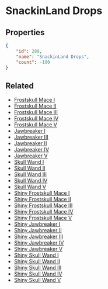 # SnackinLand Drops

<no description available>

## Properties

```json
{
    "id": 288,
    "name": "SnackinLand Drops",
    "count": -100
}
```

## Related

- [Frostskull Mace I](../items/7921-frostskull-mace-i.md)
- [Frostskull Mace II](../items/7922-frostskull-mace-ii.md)
- [Frostskull Mace III](../items/7923-frostskull-mace-iii.md)
- [Frostskull Mace IV](../items/7924-frostskull-mace-iv.md)
- [Frostskull Mace V](../items/7925-frostskull-mace-v.md)
- [Jawbreaker I](../items/7926-jawbreaker-i.md)
- [Jawbreaker III](../items/7928-jawbreaker-iii.md)
- [Jawbreaker II](../items/7927-jawbreaker-ii.md)
- [Jawbreaker IV](../items/7929-jawbreaker-iv.md)
- [Jawbreaker V](../items/7930-jawbreaker-v.md)
- [Skull Wand I](../items/7931-skull-wand-i.md)
- [Skull Wand II](../items/7932-skull-wand-ii.md)
- [Skull Wand III](../items/7933-skull-wand-iii.md)
- [Skull Wand IV](../items/7934-skull-wand-iv.md)
- [Skull Wand V](../items/7935-skull-wand-v.md)
- [Shiny Frostskull Mace I](../items/7936-shiny-frostskull-mace-i.md)
- [Shiny Frostskull Mace II](../items/7937-shiny-frostskull-mace-ii.md)
- [Shiny Frostskull Mace III](../items/7938-shiny-frostskull-mace-iii.md)
- [Shiny Frostskull Mace IV](../items/7939-shiny-frostskull-mace-iv.md)
- [Shiny Frostskull Mace V](../items/7940-shiny-frostskull-mace-v.md)
- [Shiny Jawbreaker I](../items/7941-shiny-jawbreaker-i.md)
- [Shiny Jawbreaker II](../items/7942-shiny-jawbreaker-ii.md)
- [Shiny Jawbreaker III](../items/7943-shiny-jawbreaker-iii.md)
- [Shiny Jawbreaker IV](../items/7944-shiny-jawbreaker-iv.md)
- [Shiny Jawbreaker V](../items/7945-shiny-jawbreaker-v.md)
- [Shiny Skull Wand I](../items/7946-shiny-skull-wand-i.md)
- [Shiny Skull Wand II](../items/7947-shiny-skull-wand-ii.md)
- [Shiny Skull Wand III](../items/7948-shiny-skull-wand-iii.md)
- [Shiny Skull Wand IV](../items/7949-shiny-skull-wand-iv.md)
- [Shiny Skull Wand V](../items/7950-shiny-skull-wand-v.md)

